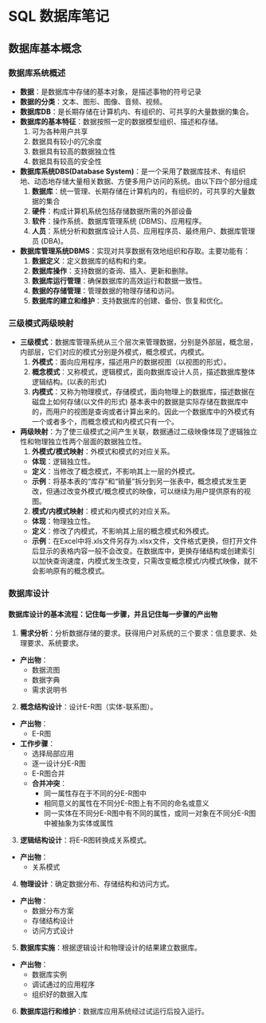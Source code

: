 <!--
 * @Author: YangFang
 * @Date: 2025-03-11 17:05:49
 * @LastEditTime: 2025-03-13 20:39:58
 * @Description: 
-->
# SQL 数据库笔记

## 数据库基本概念

### 数据库系统概述
- **数据**：是数据库中存储的基本对象，是描述事物的符号记录
- **数据的分类**：文本、图形、图像、音频、视频。
- **数据库DB**：是长期存储在计算机内、有组织的、可共享的大量数据的集合。
- **数据库的基本特征**：数据按照一定的数据模型组织、描述和存储。
  1. 可为各种用户共享
  2. 数据具有较小的冗余度
  3. 数据具有较高的数据独立性
  4. 数据具有较高的安全性
- **数据库系统DBS(Database System)**：是一个采用了数据库技术、有组织地、动态地存储大量相关数据、方便多用户访问的系统。由以下四个部分组成
  1. **数据库**：统一管理、长期存储在计算机内的，有组织的，可共享的大量数据的集合
  2. **硬件**：构成计算机系统包括存储数据所需的外部设备
  3. **软件**：操作系统、数据库管理系统 (DBMS)、应用程序。
  4. **人员**：系统分析和数据库设计人员、应用程序员、最终用户、数据库管理员 (DBA)。
- **数据库管理系统DBMS**：实现对共享数据有效地组织和存取。主要功能有：
  1. **数据定义**：定义数据库的结构和约束。
  2. **数据库操作**：支持数据的查询、插入、更新和删除。
  3. **数据库运行管理**：确保数据库的高效运行和数据一致性。
  4. **数据的存储管理**：管理数据的物理存储和访问。
  5. **数据库的建立和维护**：支持数据库的创建、备份、恢复和优化。
  
### 三级模式两级映射
- **三级模式**：数据库管理系统从三个层次来管理数据，分别是外部层，概念层，内部层，它们对应的模式分别是外模式，概念模式，内模式。
  1. **外模式**：面向应用程序，描述用户的数据视图（以视图的形式）。
  2. **概念模式**：又称模式，逻辑模式，面向数据库设计人员，描述数据库整体逻辑结构。(以表的形式)
  3. **内模式**：又称为物理模式，存储模式，面向物理上的数据库，描述数据在磁盘上如何存储(以文件的形式)
  基本表中的数据是实际存储在数据库中的，而用户的视图是查询或者计算出来的。因此一个数据库中的外模式有一个或者多个，而概念模式和内模式只有一个。
- **两级映射**：为了使三级模式之间产生关联，数据通过二级映像体现了逻辑独立性和物理独立性两个层面的数据独立性。
  1. **外模式/模式映射**：外模式和模式的对应关系。
    - **体现**：逻辑独立性。
    - **定义**：当修改了概念模式，不影响其上一层的外模式。
    - **示例**：将基本表的“库存”和“销量”拆分到另一张表中，概念模式发生更改，但通过改变外模式/概念模式的映像，可以继续为用户提供原有的视图。
  2. **模式/内模式映射**：模式和内模式的对应关系。
    - **体现**：物理独立性。
    - **定义**：修改了内模式，不影响其上层的概念模式和外模式。
    - **示例**：在Excel中将.xls文件另存为.xlsx文件，文件格式更换，但打开文件后显示的表格内容一般不会改变。在数据库中，更换存储结构或创建索引以加快查询速度，内模式发生改变，只需改变概念模式/内模式映像，就不会影响原有的概念模式。
    
### 数据库设计
#### 数据库设计的基本流程：记住每一步骤，并且记住每一步骤的产出物
1. **需求分析**：分析数据存储的要求。获得用户对系统的三个要求：信息要求、处理要求、系统要求。
- **产出物**：
  - 数据流图
  - 数据字典
  - 需求说明书

2. **概念结构设计**：设计E-R图（实体-联系图）。
- **产出物**：
  - E-R图
- **工作步骤**：
  - 选择局部应用
  - 逐一设计分E-R图
  - E-R图合并
  - **合并冲突**：
    - 同一属性存在于不同的分E-R图中
    - 相同意义的属性在不同分E-R图上有不同的命名或意义
    - 同一实体在不同分E-R图中有不同的属性，或同一对象在不同分E-R图中被抽象为实体或属性
3. **逻辑结构设计**：将E-R图转换成关系模式。
- **产出物**：
  - 关系模式
4. **物理设计**：确定数据分布、存储结构和访问方式。
- **产出物**：
  - 数据分布方案
  - 存储结构设计
  - 访问方式设计
5. **数据库实施**：根据逻辑设计和物理设计的结果建立数据库。
- **产出物**：
  - 数据库实例
  - 调试通过的应用程序
  - 组织好的数据入库
6. **数据库运行和维护**：数据库应用系统经过试运行后投入运行。

